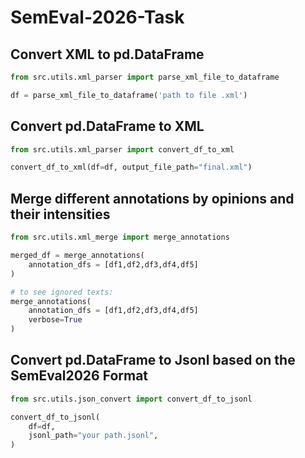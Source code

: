 # SemEval-2026-Task

## Convert XML to pd.DataFrame
```python
from src.utils.xml_parser import parse_xml_file_to_dataframe

df = parse_xml_file_to_dataframe('path to file .xml')
```

## Convert pd.DataFrame to XML
```python
from src.utils.xml_parser import convert_df_to_xml

convert_df_to_xml(df=df, output_file_path="final.xml")
```

## Merge different annotations by opinions and their intensities
```python
from src.utils.xml_merge import merge_annotations

merged_df = merge_annotations(
    annotation_dfs = [df1,df2,df3,df4,df5]
)

# to see ignored texts:
merge_annotations(
    annotation_dfs = [df1,df2,df3,df4,df5]
    verbose=True
)
```

## Convert pd.DataFrame to Jsonl based on the SemEval2026 Format
```python
from src.utils.json_convert import convert_df_to_jsonl

convert_df_to_jsonl(
    df=df,
    jsonl_path="your path.jsonl",
)